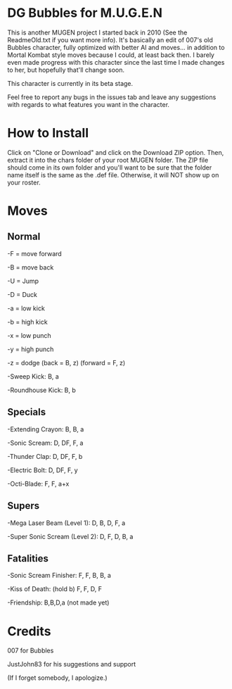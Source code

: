 # DG Bubbles for M.U.G.E.N

This is another MUGEN project I started back in 2010 (See the ReadmeOld.txt if you want more info). It's basically an edit of 007's old Bubbles character, fully optimized with better AI and moves... in addition to Mortal Kombat style moves because I could, at least back then. I barely even made progress with this character since the last time I made changes to her, but hopefully that'll change soon.

This character is currently in its beta stage.

Feel free to report any bugs in the issues tab and leave any suggestions with regards to what features you want in the character.

# How to Install

Click on "Clone or Download" and click on the Download ZIP option. Then, extract it into the chars folder of your root MUGEN folder. The ZIP file should come in its own folder and you'll want to be sure that the folder name itself is the same as the .def file. Otherwise, it will NOT show up on your roster.

# Moves

Normal
------

-F = move forward

-B = move back

-U = Jump

-D = Duck

-a = low kick

-b = high kick

-x = low punch

-y = high punch

-z = dodge (back = B, z) (forward = F, z)

-Sweep Kick: B, a

-Roundhouse Kick: B, b


Specials
--------

-Extending Crayon: B, B, a

-Sonic Scream: D, DF, F, a

-Thunder Clap: D, DF, F, b

-Electric Bolt: D, DF, F, y

-Octi-Blade: F, F, a+x


Supers
------

-Mega Laser Beam (Level 1): D, B, D, F, a

-Super Sonic Scream (Level 2): D, F, D, B, a


Fatalities
----------

-Sonic Scream Finisher: F, F, B, B, a

-Kiss of Death: (hold b) F, F, D, F

-Friendship: B,B,D,a (not made yet)


# Credits

007 for Bubbles

JustJohn83 for his suggestions and support

(If I forget somebody, I apologize.)
